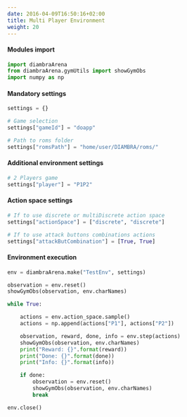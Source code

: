 ```yaml
---
date: 2016-04-09T16:50:16+02:00
title: Multi Player Environment
weight: 20
---
```


#### Modules import

```python
import diambraArena
from diambraArena.gymUtils import showGymObs
import numpy as np
```
#### Mandatory settings

```python
settings = {}

# Game selection
settings["gameId"] = "doapp"

# Path to roms folder
settings["romsPath"] = "home/user/DIAMBRA/roms/"
```

#### Additional environment settings

```python
# 2 Players game
settings["player"] = "P1P2"
```

#### Action space settings

```python
# If to use discrete or multiDiscrete action space
settings["actionSpace"] = ["discrete", "discrete"]

# If to use attack buttons combinations actions
settings["attackButCombination"] = [True, True]
```

#### Environment execution

```python
env = diambraArena.make("TestEnv", settings)

observation = env.reset()
showGymObs(observation, env.charNames)

while True:

    actions = env.action_space.sample()
    actions = np.append(actions["P1"], actions["P2"])

    observation, reward, done, info = env.step(actions)
    showGymObs(observation, env.charNames)
    print("Reward: {}".format(reward))
    print("Done: {}".format(done))
    print("Info: {}".format(info))

    if done:
        observation = env.reset()
        showGymObs(observation, env.charNames)
        break

env.close()
```
